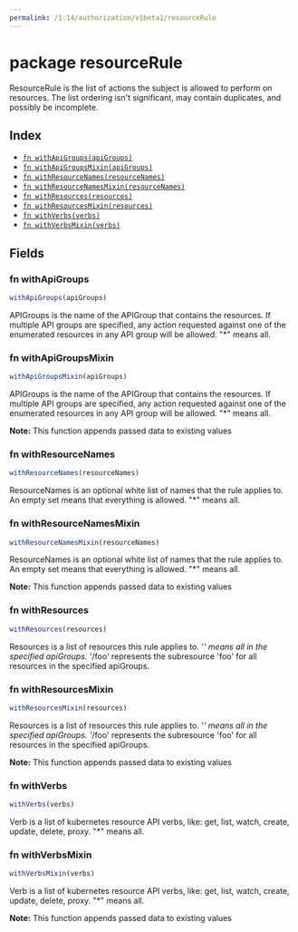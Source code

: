 ```yaml
---
permalink: /1.14/authorization/v1beta1/resourceRule
---
```


# package resourceRule

ResourceRule is the list of actions the subject is allowed to perform on resources. The list ordering isn't significant, may contain duplicates, and possibly be incomplete.

## Index

* [`fn withApiGroups(apiGroups)`](#fn-withapigroups)
* [`fn withApiGroupsMixin(apiGroups)`](#fn-withapigroupsmixin)
* [`fn withResourceNames(resourceNames)`](#fn-withresourcenames)
* [`fn withResourceNamesMixin(resourceNames)`](#fn-withresourcenamesmixin)
* [`fn withResources(resources)`](#fn-withresources)
* [`fn withResourcesMixin(resources)`](#fn-withresourcesmixin)
* [`fn withVerbs(verbs)`](#fn-withverbs)
* [`fn withVerbsMixin(verbs)`](#fn-withverbsmixin)

## Fields

### fn withApiGroups

```ts
withApiGroups(apiGroups)
```

APIGroups is the name of the APIGroup that contains the resources.  If multiple API groups are specified, any action requested against one of the enumerated resources in any API group will be allowed.  "*" means all.

### fn withApiGroupsMixin

```ts
withApiGroupsMixin(apiGroups)
```

APIGroups is the name of the APIGroup that contains the resources.  If multiple API groups are specified, any action requested against one of the enumerated resources in any API group will be allowed.  "*" means all.

**Note:** This function appends passed data to existing values

### fn withResourceNames

```ts
withResourceNames(resourceNames)
```

ResourceNames is an optional white list of names that the rule applies to.  An empty set means that everything is allowed.  "*" means all.

### fn withResourceNamesMixin

```ts
withResourceNamesMixin(resourceNames)
```

ResourceNames is an optional white list of names that the rule applies to.  An empty set means that everything is allowed.  "*" means all.

**Note:** This function appends passed data to existing values

### fn withResources

```ts
withResources(resources)
```

Resources is a list of resources this rule applies to.  '*' means all in the specified apiGroups.
 '*/foo' represents the subresource 'foo' for all resources in the specified apiGroups.

### fn withResourcesMixin

```ts
withResourcesMixin(resources)
```

Resources is a list of resources this rule applies to.  '*' means all in the specified apiGroups.
 '*/foo' represents the subresource 'foo' for all resources in the specified apiGroups.

**Note:** This function appends passed data to existing values

### fn withVerbs

```ts
withVerbs(verbs)
```

Verb is a list of kubernetes resource API verbs, like: get, list, watch, create, update, delete, proxy.  "*" means all.

### fn withVerbsMixin

```ts
withVerbsMixin(verbs)
```

Verb is a list of kubernetes resource API verbs, like: get, list, watch, create, update, delete, proxy.  "*" means all.

**Note:** This function appends passed data to existing values